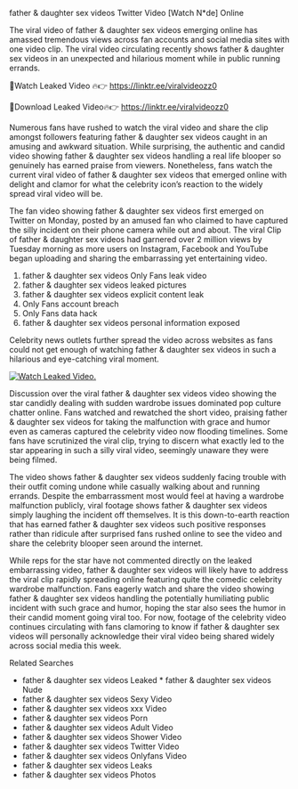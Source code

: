 ﻿father & daughter sex videos Twitter Video [Watch N*de] Online

The viral video of ﻿father & daughter sex videos emerging online has amassed tremendous views across fan accounts and social media sites with one video clip. The viral video circulating recently shows ﻿father & daughter sex videos in an unexpected and hilarious moment while in public running errands. 

🔴Watch Leaked Video 🔥👉  https://linktr.ee/viralvideozz0 

🔴Download Leaked Video🔥👉  https://linktr.ee/viralvideozz0 

Numerous fans have rushed to watch the viral video and share the clip amongst followers featuring ﻿father & daughter sex videos caught in an amusing and awkward situation. While surprising, the authentic and candid video showing ﻿father & daughter sex videos handling a real life blooper so genuinely has earned praise from viewers. Nonetheless, fans watch the current viral video of ﻿father & daughter sex videos that emerged online with delight and clamor for what the celebrity icon’s reaction to the widely spread viral video will be.

The fan video showing ﻿father & daughter sex videos first emerged on Twitter on Monday, posted by an amused fan who claimed to have captured the silly incident on their phone camera while out and about. The viral Clip of ﻿father & daughter sex videos had garnered over 2 million views by Tuesday morning as more users on Instagram, Facebook and YouTube began uploading and sharing the embarrassing yet entertaining video. 

1. ﻿father & daughter sex videos Only Fans leak video
2. ﻿father & daughter sex videos leaked pictures
3. ﻿father & daughter sex videos explicit content leak
4. Only Fans account breach
5. Only Fans data hack
6. ﻿father & daughter sex videos personal information exposed

Celebrity news outlets further spread the video across websites as fans could not get enough of watching ﻿father & daughter sex videos in such a hilarious and eye-catching viral moment. 

[![Watch Leaked Video.](https://miro.medium.com/v2/resize:fit:828/format:webp/1*cilzJN44JGOrTw9NJCrNHA.gif "Watch Leaked Video")](https://linktr.ee/viralvideozz0)

Discussion over the viral ﻿father & daughter sex videos video showing the star candidly dealing with sudden wardrobe issues dominated pop culture chatter online. Fans watched and rewatched the short video, praising ﻿father & daughter sex videos for taking the malfunction with grace and humor even as cameras captured the celebrity video now flooding timelines. Some fans have scrutinized the viral clip, trying to discern what exactly led to the star appearing in such a silly viral video, seemingly unaware they were being filmed.

The video shows ﻿father & daughter sex videos suddenly facing trouble with their outfit coming undone while casually walking about and running errands. Despite the embarrassment most would feel at having a wardrobe malfunction publicly, viral footage shows ﻿father & daughter sex videos simply laughing the incident off themselves. It is this down-to-earth reaction that has earned ﻿father & daughter sex videos such positive responses rather than ridicule after surprised fans rushed online to see the video and share the celebrity blooper seen around the internet.  

While reps for the star have not commented directly on the leaked embarrassing video, ﻿father & daughter sex videos will likely have to address the viral clip rapidly spreading online featuring quite the comedic celebrity wardrobe malfunction. Fans eagerly watch and share the video showing ﻿father & daughter sex videos handling the potentially humiliating public incident with such grace and humor, hoping the star also sees the humor in their candid moment going viral too. For now, footage of the celebrity video continues circulating with fans clamoring to know if ﻿father & daughter sex videos will personally acknowledge their viral video being shared widely across social media this week.

Related Searches
* ﻿father & daughter sex videos Leaked
﻿* father & daughter sex videos Nude
* ﻿father & daughter sex videos Sexy Video
* ﻿father & daughter sex videos xxx Video
* ﻿father & daughter sex videos Porn
* ﻿father & daughter sex videos Adult Video
* ﻿father & daughter sex videos Shower Video
* ﻿father & daughter sex videos Twitter Video
* ﻿father & daughter sex videos Onlyfans Video
* ﻿father & daughter sex videos Leaks
* ﻿father & daughter sex videos Photos